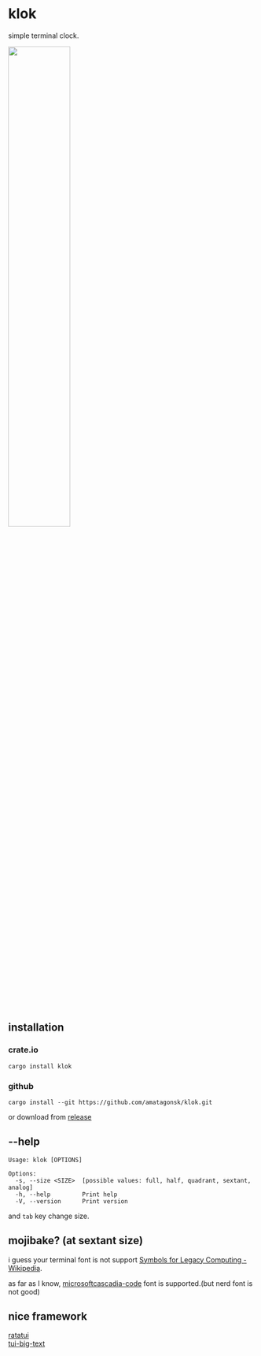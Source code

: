 # klok

simple terminal clock.

<img src="https://raw.githubusercontent.com/amatagonsk/klok/master/img/demo.avif" width="50%" />

## installation
### crate.io
```
cargo install klok
```

### github
```
cargo install --git https://github.com/amatagonsk/klok.git
```

or download from [release](https://github.com/amatagonsk/klok/releases)

## --help

```
Usage: klok [OPTIONS]

Options:
  -s, --size <SIZE>  [possible values: full, half, quadrant, sextant, analog]
  -h, --help         Print help
  -V, --version      Print version
```

and `tab` key change size.

## mojibake? (at sextant size)

i guess your terminal font is not support [Symbols for Legacy Computing - Wikipedia](https://en.wikipedia.org/wiki/Symbols_for_Legacy_Computing).

as far as I know, [microsoftcascadia-code](https://github.com/microsoft/cascadia-code) font is supported.(but nerd font is not good)

## nice framework

[ratatui](https://github.com/ratatui-org/ratatui)  
[tui-big-text](https://github.com/joshka/tui-big-text)  
